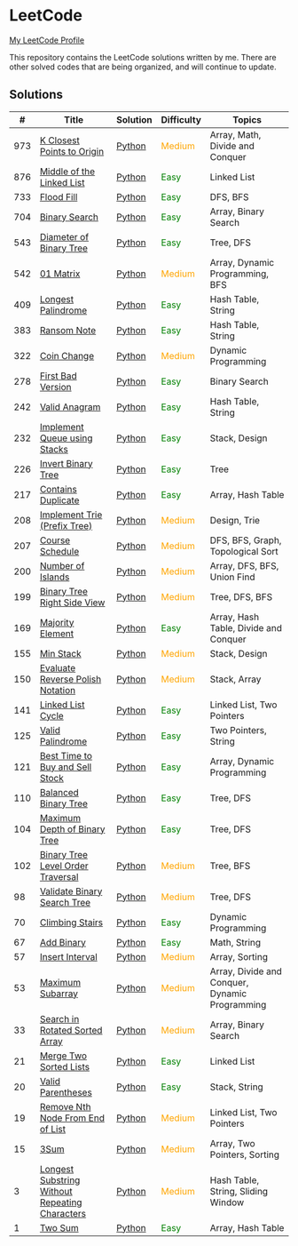 # LeetCode
[My LeetCode Profile](https://leetcode.com/u/baotiao1218/)

This repository contains the LeetCode solutions written by me.
There are other solved codes that are being organized, and will continue to update.
## Solutions

| #   | Title                                                                                     | Solution                                                 | Difficulty                               | Topics                                 |
| --- | ----------------------------------------------------------------------------------------- | -------------------------------------------------------- | --------------------------------------- | -------------------------------------- |
| 973 | [K Closest Points to Origin](https://leetcode.com/problems/k-closest-points-to-origin/)    | [Python](./solutions/K_Closest_Points_to_Origin/solution.py)   | <span style="color: orange;">Medium</span>  | Array, Math, Divide and Conquer        |
| 876 | [Middle of the Linked List](https://leetcode.com/problems/middle-of-the-linked-list/)      | [Python](./solutions/Middle_of_the_Linked_List/solution.py)   | <span style="color: green;">Easy</span>    | Linked List                            |
| 733 | [Flood Fill](https://leetcode.com/problems/flood-fill/)                                    | [Python](./solutions/Flood/solution.py)                      | <span style="color: green;">Easy</span>    | DFS, BFS                               |
| 704 | [Binary Search](https://leetcode.com/problems/binary-search/)                              | [Python](./solutions/Binary_Search/solution.py)              | <span style="color: green;">Easy</span>    | Array, Binary Search                   |
| 543 | [Diameter of Binary Tree](https://leetcode.com/problems/diameter-of-binary-tree/)          | [Python](./solutions/Diameter_of_Binary_Tree/solution.py)     | <span style="color: green;">Easy</span>    | Tree, DFS                              |
| 542 | [01 Matrix](https://leetcode.com/problems/01-matrix/)                                      | [Python](./solutions/01_Matrix/solution.py)                  | <span style="color: orange;">Medium</span>  | Array, Dynamic Programming, BFS        |
| 409 | [Longest Palindrome](https://leetcode.com/problems/longest-palindrome/)                    | [Python](./solutions/Longest_Palindrome/solution.py)         | <span style="color: green;">Easy</span>    | Hash Table, String                     |
| 383 | [Ransom Note](https://leetcode.com/problems/ransom-note/)                                  | [Python](./solutions/Ransom_Note/solution.py)                | <span style="color: green;">Easy</span>    | Hash Table, String                     |
| 322 | [Coin Change](https://leetcode.com/problems/coin-change/)                                  | [Python](./solutions/Coin_Change/solution.py)                | <span style="color: orange;">Medium</span>  | Dynamic Programming                   |
| 278 | [First Bad Version](https://leetcode.com/problems/first-bad-version/)                      | [Python](./solutions/First_Bad_Version/solution.py)          | <span style="color: green;">Easy</span>    | Binary Search                          |
| 242 | [Valid Anagram](https://leetcode.com/problems/valid-anagram/)                              | [Python](./solutions/Valid_Anagram/solution.py)              | <span style="color: green;">Easy</span>    | Hash Table, String                     |
| 232 | [Implement Queue using Stacks](https://leetcode.com/problems/implement-queue-using-stacks/)| [Python](./solutions/Implement_Queue_using_Stacks/solution.py)| <span style="color: green;">Easy</span>    | Stack, Design                          |
| 226 | [Invert Binary Tree](https://leetcode.com/problems/invert-binary-tree/)                    | [Python](./solutions/Invert_Binary_Tree/solution.py)         | <span style="color: green;">Easy</span>    | Tree                                   |
| 217 | [Contains Duplicate](https://leetcode.com/problems/contains-duplicate/)                    | [Python](./solutions/Contains_Duplicate/solution.py)         | <span style="color: green;">Easy</span>    | Array, Hash Table                      |
| 208 | [Implement Trie (Prefix Tree)](https://leetcode.com/problems/implement-trie-prefix-tree/)  | [Python](./solutions/Implement_Trie_Prefix_Tree/solution.py) | <span style="color: orange;">Medium</span>  | Design, Trie                           |
| 207 | [Course Schedule](https://leetcode.com/problems/course-schedule/)                          | [Python](./solutions/Course_Schedule/solution.py)            | <span style="color: orange;">Medium</span>  | DFS, BFS, Graph, Topological Sort      |
| 200 | [Number of Islands](https://leetcode.com/problems/number-of-islands/)                      | [Python](./solutions/Number_of_Islands/solution.py)          | <span style="color: orange;">Medium</span>  | Array, DFS, BFS, Union Find            |
| 199 | [Binary Tree Right Side View](https://leetcode.com/problems/binary-tree-right-side-view/)  | [Python](./solutions/Binary_Tree_Right_Side_View/solution.py) | <span style="color: orange;">Medium</span>  | Tree, DFS, BFS                         |
| 169 | [Majority Element](https://leetcode.com/problems/majority-element/)                        | [Python](./solutions/Majority_Element/solution.py)           | <span style="color: green;">Easy</span>    | Array, Hash Table, Divide and Conquer  |
| 155 | [Min Stack](https://leetcode.com/problems/min-stack/)                                      | [Python](./solutions/Min_Stack/solution.py)                  | <span style="color: orange;">Medium</span>  | Stack, Design                          |
| 150 | [Evaluate Reverse Polish Notation](https://leetcode.com/problems/evaluate-reverse-polish-notation/)| [Python](./solutions/Evaluate_Reverse_Polish_Notation/solution.py) | <span style="color: orange;">Medium</span>  | Stack, Array                           |
| 141 | [Linked List Cycle](https://leetcode.com/problems/linked-list-cycle/)                      | [Python](./solutions/Linked_List_Cycle/solution.py)          | <span style="color: green;">Easy</span>    | Linked List, Two Pointers              |
| 125 | [Valid Palindrome](https://leetcode.com/problems/valid-palindrome/)                        | [Python](./solutions/Valid_Palindrome/solution.py)           | <span style="color: green;">Easy</span>    | Two Pointers, String                   |
| 121 | [Best Time to Buy and Sell Stock](https://leetcode.com/problems/best-time-to-buy-and-sell-stock/)| [Python](./solutions/Best_Time_to_Buy_and_Sell_Stock/solution.py) | <span style="color: green;">Easy</span>    | Array, Dynamic Programming             |
| 110 | [Balanced Binary Tree](https://leetcode.com/problems/balanced-binary-tree/)                | [Python](./solutions/Balanced_Binary_Tree/solution.py)       | <span style="color: green;">Easy</span>    | Tree, DFS                              |
| 104 | [Maximum Depth of Binary Tree](https://leetcode.com/problems/maximum-depth-of-binary-tree/)| [Python](./solutions/Maximum_Depth_of_Binary_Tree/solution.py)| <span style="color: green;">Easy</span>    | Tree, DFS                              |
| 102 | [Binary Tree Level Order Traversal](https://leetcode.com/problems/binary-tree-level-order-traversal/)| [Python](./solutions/Binary_Tree_Level_Order_Traversal/solution.py) | <span style="color: orange;">Medium</span>  | Tree, BFS                              |
| 98  | [Validate Binary Search Tree](https://leetcode.com/problems/validate-binary-search-tree/)  | [Python](./solutions/Validate_Binary_Search_Tree/solution.py)| <span style="color: orange;">Medium</span>  | Tree, DFS                              |
| 70  | [Climbing Stairs](https://leetcode.com/problems/climbing-stairs/)                          | [Python](./solutions/Climbing_Stairs/solution.py)            | <span style="color: green;">Easy</span>    | Dynamic Programming                    |
| 67  | [Add Binary](https://leetcode.com/problems/add-binary/)                                    | [Python](./solutions/Add_Binary/solution.py)                 | <span style="color: green;">Easy</span>    | Math, String                           |
| 57  | [Insert Interval](https://leetcode.com/problems/insert-interval/)                          | [Python](./solutions/Insert_Interval/solution.py)            | <span style="color: orange;">Medium</span>  | Array, Sorting                         |
| 53  | [Maximum Subarray](https://leetcode.com/problems/maximum-subarray/)                        | [Python](./solutions/Maximum_Subarray/solution.py)           | <span style="color: orange;">Medium</span>  | Array, Divide and Conquer, Dynamic Programming |
| 33  | [Search in Rotated Sorted Array](https://leetcode.com/problems/search-in-rotated-sorted-array/)| [Python](./solutions/Search_in_Rotated_Sorted_Array/solution.py) | <span style="color: orange;">Medium</span>  | Array, Binary Search                   |
| 21  | [Merge Two Sorted Lists](https://leetcode.com/problems/merge-two-sorted-lists/)            | [Python](./solutions/Merge_Two_Sorted_Lists/solution.py)     | <span style="color: green;">Easy</span>    | Linked List                            |
| 20  | [Valid Parentheses](https://leetcode.com/problems/valid-parentheses/)                      | [Python](./solutions/Valid_Parentheses/solution.py)          | <span style="color: green;">Easy</span>    | Stack, String                          |
| 19  | [Remove Nth Node From End of List](https://leetcode.com/problems/remove-nth-node-from-end-of-list/)| [Python](./solutions/Remove_Nth_Node_From_End_of_List/solution.py)| <span style="color: orange;">Medium</span>  | Linked List, Two Pointers              |
| 15  | [3Sum](https://leetcode.com/problems/3sum/description/)| [Python](./solutions/3Sum/solution.py)| <span style="color: orange;">Medium</span>  | Array, Two Pointers, Sorting       |
| 3  | [Longest Substring Without Repeating Characters](https://leetcode.com/problems/longest-substring-without-repeating-characters/description/)| [Python](./solutions/Longest_Substring_Without_Repeating_Characters/solution.py)| <span style="color: orange;">Medium</span>  | Hash Table, String, Sliding Window       |
| 1   | [Two Sum](https://leetcode.com/problems/two-sum/)                                          | [Python](./solutions/Two_Sum/solution.py)                    | <span style="color: green;">Easy</span>    | Array, Hash Table                      |
